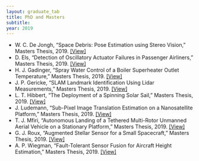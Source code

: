 ```yaml
---
layout: graduate_tab
title: PhD and Masters
subtitle: 
year: 2019
---
```


<!---
#### 2019
-->

- W. C. De Jongh, “Space Debris: Pose Estimation using Stereo Vision,” Masters Thesis, 2019. [[View]](http://hdl.handle.net/10019.1/105812)
- D. Els, “Detection of Oscillatory Actuator Failures in Passenger Airliners,” Masters Thesis, 2019. [[View]](http://hdl.handle.net/10019.1/106204)
- H. J. Gadinger, “Spray Water Control of a Boiler Superheater Outlet Temperature,” Masters Thesis, 2019. [[View]](http://hdl.handle.net/10019.1/106200)
- J. P. Gericke, “SLAM Landmark Identification Using Lidar Measurements,” Masters Thesis, 2019. [[View]](http://hdl.handle.net/10019.1/106197)
- L. T. Hibbert, “The Deployment of a Spinning Solar Sail,” Masters Thesis, 2019. [[View]](http://hdl.handle.net/10019.1/105819)
- J. Ludemann, “Sub-Pixel Image Translation Estimation on a Nanosatellite Platform,” Masters Thesis, 2019. [[View]](http://hdl.handle.net/10019.1/105831)
- T. J. Mfiri, “Autonomous Landing of a Tethered Multi-Rotor Unmanned Aerial Vehicle on a Stationary Platform,” Masters Thesis, 2019. [[View]](http://hdl.handle.net/10019.1/105897)
- G. J. Roux, “Augmented Stellar Sensor for a Small Spacecraft,” Masters Thesis, 2019. [[View]](http://hdl.handle.net/10019.1/106199)
- A. P. Wiegman, “Fault-Tolerant Sensor Fusion for Aircraft Height Estimation,” Masters Thesis, 2019. [[View]](http://hdl.handle.net/10019.1/105895)